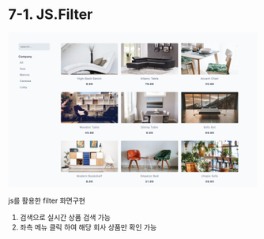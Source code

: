 # 7-1. JS.Filter

![Alt text](image.png)

js를 활용한 filter 화면구현

1. 검색으로 실시간 상품 검색 가능
2. 좌측 메뉴 클릭 하여 해당 회사 상품만 확인 가능

